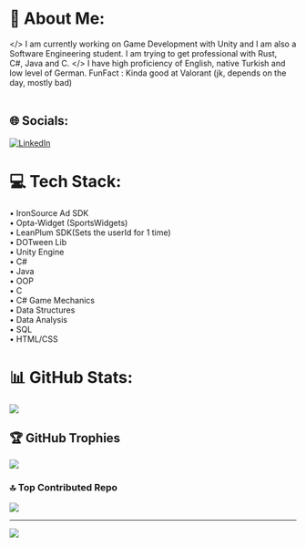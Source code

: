 # 💫 About Me:
 </> I am currently working on Game Development with Unity and I am also a <br>Software Engineering student. I am trying to get professional with Rust, <br>C#, Java and C.   </>   I have high proficiency of English, native Turkish and <br>low level of German. FunFact : Kinda good at Valorant (jk, depends on the day, mostly bad)<br><br>


## 🌐 Socials:
[![LinkedIn](https://img.shields.io/badge/LinkedIn-%230077B5.svg?logo=linkedin&logoColor=white)](https://linkedin.com/in/www.linkedin.com/in/beren-elçin-polat-078829245) 

# 💻 Tech Stack:
• IronSource Ad SDK <br>
• Opta-Widget (SportsWidgets) <br>
• LeanPlum SDK(Sets the userId for 1 time) <br>
• DOTween Lib <br>
• Unity Engine <br>
• C# <br>
• Java <br>
• OOP <br>
• C <br>
• C# Game Mechanics <br>
• Data Structures <br>
• Data Analysis <br>
• SQL <br>
• HTML/CSS


# 📊 GitHub Stats:
![](https://github-readme-streak-stats.herokuapp.com/?user=berenpolat&theme=dark&hide_border=false)<br/>


## 🏆 GitHub Trophies
![](https://github-profile-trophy.vercel.app/?username=berenpolat&theme=radical&no-frame=false&no-bg=true&margin-w=4)


### 🔝 Top Contributed Repo
![](https://github-contributor-stats.vercel.app/api?username=berenpolat&limit=5&theme=dark&combine_all_yearly_contributions=true)


---

<!-- Proudly created with GPRM ( https://gprm.itsvg.in ) -->

[![](https://visitcount.itsvg.in/api?id=berenpolat&label=Profile%20Views%20:%205987&color=10&)](https://visitcount.itsvg.in)

